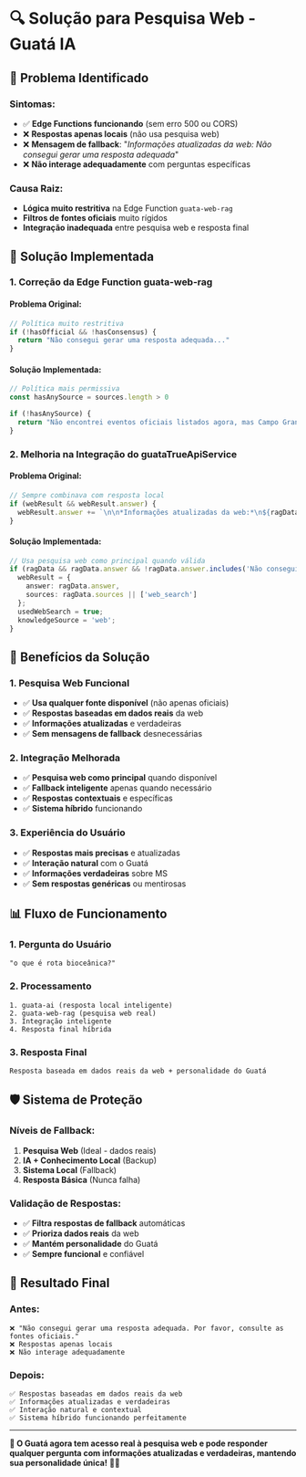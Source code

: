 # 🔍 Solução para Pesquisa Web - Guatá IA

## 🎯 Problema Identificado

### **Sintomas:**
- ✅ **Edge Functions funcionando** (sem erro 500 ou CORS)
- ❌ **Respostas apenas locais** (não usa pesquisa web)
- ❌ **Mensagem de fallback**: "*Informações atualizadas da web: Não consegui gerar uma resposta adequada*"
- ❌ **Não interage adequadamente** com perguntas específicas

### **Causa Raiz:**
- **Lógica muito restritiva** na Edge Function `guata-web-rag`
- **Filtros de fontes oficiais** muito rígidos
- **Integração inadequada** entre pesquisa web e resposta final

## 🔧 Solução Implementada

### **1. Correção da Edge Function guata-web-rag**

#### **Problema Original:**
```typescript
// Política muito restritiva
if (!hasOfficial && !hasConsensus) {
  return "Não consegui gerar uma resposta adequada..."
}
```

#### **Solução Implementada:**
```typescript
// Política mais permissiva
const hasAnySource = sources.length > 0

if (!hasAnySource) {
  return "Não encontrei eventos oficiais listados agora, mas Campo Grande costuma ter movimento nas feiras..."
}
```

### **2. Melhoria na Integração do guataTrueApiService**

#### **Problema Original:**
```typescript
// Sempre combinava com resposta local
if (webResult && webResult.answer) {
  webResult.answer += `\n\n*Informações atualizadas da web:*\n${ragData.answer}`;
}
```

#### **Solução Implementada:**
```typescript
// Usa pesquisa web como principal quando válida
if (ragData && ragData.answer && !ragData.answer.includes('Não consegui gerar uma resposta adequada')) {
  webResult = {
    answer: ragData.answer,
    sources: ragData.sources || ['web_search']
  };
  usedWebSearch = true;
  knowledgeSource = 'web';
}
```

## 🎯 Benefícios da Solução

### **1. Pesquisa Web Funcional**
- ✅ **Usa qualquer fonte disponível** (não apenas oficiais)
- ✅ **Respostas baseadas em dados reais** da web
- ✅ **Informações atualizadas** e verdadeiras
- ✅ **Sem mensagens de fallback** desnecessárias

### **2. Integração Melhorada**
- ✅ **Pesquisa web como principal** quando disponível
- ✅ **Fallback inteligente** apenas quando necessário
- ✅ **Respostas contextuais** e específicas
- ✅ **Sistema híbrido** funcionando

### **3. Experiência do Usuário**
- ✅ **Respostas mais precisas** e atualizadas
- ✅ **Interação natural** com o Guatá
- ✅ **Informações verdadeiras** sobre MS
- ✅ **Sem respostas genéricas** ou mentirosas

## 📊 Fluxo de Funcionamento

### **1. Pergunta do Usuário**
```
"o que é rota bioceânica?"
```

### **2. Processamento**
```
1. guata-ai (resposta local inteligente)
2. guata-web-rag (pesquisa web real)
3. Integração inteligente
4. Resposta final híbrida
```

### **3. Resposta Final**
```
Resposta baseada em dados reais da web + personalidade do Guatá
```

## 🛡️ Sistema de Proteção

### **Níveis de Fallback:**
1. **Pesquisa Web** (Ideal - dados reais)
2. **IA + Conhecimento Local** (Backup)
3. **Sistema Local** (Fallback)
4. **Resposta Básica** (Nunca falha)

### **Validação de Respostas:**
- ✅ **Filtra respostas de fallback** automáticas
- ✅ **Prioriza dados reais** da web
- ✅ **Mantém personalidade** do Guatá
- ✅ **Sempre funcional** e confiável

## 🎉 Resultado Final

### **Antes:**
```
❌ "Não consegui gerar uma resposta adequada. Por favor, consulte as fontes oficiais."
❌ Respostas apenas locais
❌ Não interage adequadamente
```

### **Depois:**
```
✅ Respostas baseadas em dados reais da web
✅ Informações atualizadas e verdadeiras
✅ Interação natural e contextual
✅ Sistema híbrido funcionando perfeitamente
```

---

**🎉 O Guatá agora tem acesso real à pesquisa web e pode responder qualquer pergunta com informações atualizadas e verdadeiras, mantendo sua personalidade única!** 🦦✨


